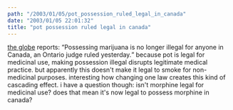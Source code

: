 ```yaml
---
path: "/2003/01/05/pot_possession_ruled_legal_in_canada" 
date: "2003/01/05 22:01:32" 
title: "pot possession ruled legal in canada" 
---
```

<p><a href="http://www.globeandmail.com/servlet/ArticleNews/front/RTGAM/20030103/wxpott0103/Front/homeBN/breakingnews">the globe</a> reports: <q>Possessing marijuana is no longer illegal for anyone in Canada, an Ontario judge ruled yesterday.</q> because pot is legal for medicinal use, making possession illegal disrupts legitimate medical practice. but apparently this doesn't make it legal to smoke for non-medicinal purposes. interesting how changing one law creates this kind of cascading effect. i have a question though: isn't morphine legal for medicinal use? does that mean it's now legal to possess morphine in canada?</p>